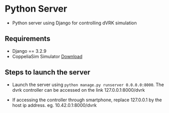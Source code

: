 # Python Server

- Python server using Django for controlling dVRK simulation

## Requirements

- Django == 3.2.9
- CoppeliaSim Simulator [Download](https://www.coppeliarobotics.com/downloads)

## Steps to launch the server

- Launch the server using `python manage.py runserver 0.0.0.0:8000`. The dvrk controller can be accessed on the link 127.0.0.1:8000/dvrk

- If accessing the controller through smartphone, replace 127.0.0.1 by the host ip address.
  eg. 10.42.0.1:8000/dvrk
